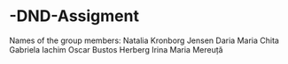# -DND-Assigment
Names of the group members:
Natalia Kronborg Jensen
Daria Maria Chita
Gabriela Iachim
Oscar Bustos Herberg
Irina Maria Mereuță 
